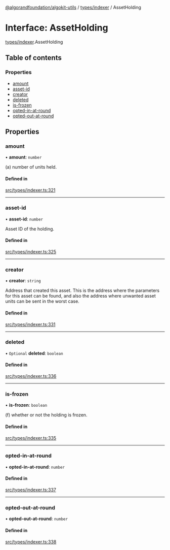 [@algorandfoundation/algokit-utils](../README.md) / [types/indexer](../modules/types_indexer.md) / AssetHolding

# Interface: AssetHolding

[types/indexer](../modules/types_indexer.md).AssetHolding

## Table of contents

### Properties

- [amount](types_indexer.AssetHolding.md#amount)
- [asset-id](types_indexer.AssetHolding.md#asset-id)
- [creator](types_indexer.AssetHolding.md#creator)
- [deleted](types_indexer.AssetHolding.md#deleted)
- [is-frozen](types_indexer.AssetHolding.md#is-frozen)
- [opted-in-at-round](types_indexer.AssetHolding.md#opted-in-at-round)
- [opted-out-at-round](types_indexer.AssetHolding.md#opted-out-at-round)

## Properties

### amount

• **amount**: `number`

(a) number of units held.

#### Defined in

[src/types/indexer.ts:321](https://github.com/algorandfoundation/algokit-utils-ts/blob/main/src/types/indexer.ts#L321)

___

### asset-id

• **asset-id**: `number`

Asset ID of the holding.

#### Defined in

[src/types/indexer.ts:325](https://github.com/algorandfoundation/algokit-utils-ts/blob/main/src/types/indexer.ts#L325)

___

### creator

• **creator**: `string`

Address that created this asset. This is the address where the parameters for
this asset can be found, and also the address where unwanted asset units can be
sent in the worst case.

#### Defined in

[src/types/indexer.ts:331](https://github.com/algorandfoundation/algokit-utils-ts/blob/main/src/types/indexer.ts#L331)

___

### deleted

• `Optional` **deleted**: `boolean`

#### Defined in

[src/types/indexer.ts:336](https://github.com/algorandfoundation/algokit-utils-ts/blob/main/src/types/indexer.ts#L336)

___

### is-frozen

• **is-frozen**: `boolean`

(f) whether or not the holding is frozen.

#### Defined in

[src/types/indexer.ts:335](https://github.com/algorandfoundation/algokit-utils-ts/blob/main/src/types/indexer.ts#L335)

___

### opted-in-at-round

• **opted-in-at-round**: `number`

#### Defined in

[src/types/indexer.ts:337](https://github.com/algorandfoundation/algokit-utils-ts/blob/main/src/types/indexer.ts#L337)

___

### opted-out-at-round

• **opted-out-at-round**: `number`

#### Defined in

[src/types/indexer.ts:338](https://github.com/algorandfoundation/algokit-utils-ts/blob/main/src/types/indexer.ts#L338)
